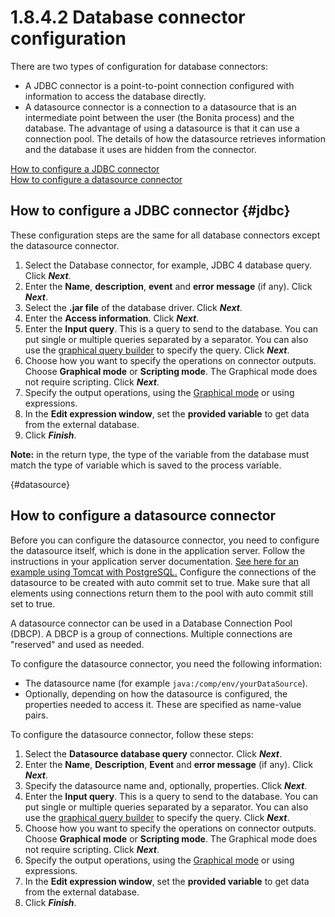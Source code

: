 
1.8.4.2 Database connector configuration
========================================

There are two types of configuration for database connectors:

-   A JDBC connector is a point-to-point connection configured with information to access the database directly.
-   A datasource connector is a connection to a datasource that is an intermediate point between the user (the Bonita process) and the database.
    The advantage of using a datasource is that it can use a connection pool. The details of how the datasource retrieves information and the database it uses are hidden from the connector.

[How to configure a JDBC connector](#jdbc)\
[How to configure a datasource connector](#datasource)

How to configure a JDBC connector {#jdbc}
---------------------------------

These configuration steps are the same for all database connectors except the datasource connector.

1.  Select the Database connector, for example, JDBC 4 database query. Click ***Next***.
2.  Enter the **Name**, **description**, **event** and **error message** (if any). Click ***Next***.
3.  Select the **.jar file** of the database driver. Click ***Next***.
4.  Enter the **Access information**. Click ***Next***.
5.  Enter the **Input query**. This is a query to send to the database. You can put single or multiple queries separated by a separator.
    You can also use the [graphical query builder](/graphical-query-builder-0) to specify the query. Click ***Next***.
6.  Choose how you want to specify the operations on connector outputs. Choose **Graphical mode** or **Scripting mode**.
    The Graphical mode does not require scripting. Click ***Next***.
7.  Specify the output operations, using the [Graphical mode](/initialize-variable-database-without-scripting-or-java-code-0) or using expressions.
8.  In the **Edit expression window**, set the **provided variable** to get data from the external database.
9.  Click ***Finish***.

<div class="alert alert-info">

<span class="glyphicon glyphicon-info-sign"></span> **Note:** in the return type, the type of the variable from the database must match the type of variable which is saved to the process variable.

</div>

[](){#datasource}

How to configure a datasource connector
---------------------------------------

Before you can configure the datasource connector, you need to configure the datasource itself, which is done in the application server.
Follow the instructions in your application server documentation. [See here for an example using Tomcat with PostgreSQL.](http://tomcat.apache.org/tomcat-7.0-doc/jndi-datasource-examples-howto.html#PostgreSQL)
Configure the connections of the datasource to be created with auto commit set to true.
Make sure that all elements using connections return them to the pool with auto commit still set to true.

A datasource connector can be used in a Database Connection Pool (DBCP). A DBCP is a group of connections. Multiple connections are "reserved" and used as needed.

To configure the datasource connector, you need the following information:

-   The datasource name (for example `java:/comp/env/yourDataSource`).
-   Optionally, depending on how the datasource is configured, the properties needed to access it. These are specified as name-value pairs.

To configure the datasource connector, follow these steps:

1.  Select the **Datasource database query** connector. Click ***Next***.
2.  Enter the **Name**, **Description**, **Event** and **error message** (if any). Click ***Next***.
3.  Specify the datasource name and, optionally, properties. Click ***Next***.
4.  Enter the **Input query**. This is a query to send to the database. You can put single or multiple queries separated by a separator.
    You can also use the [graphical query builder](/graphical-query-builder-0) to specify the query. Click ***Next***.
5.  Choose how you want to specify the operations on connector outputs. Choose **Graphical mode** or **Scripting mode**.
    The Graphical mode does not require scripting. Click ***Next***.
6.  Specify the output operations, using the [Graphical mode](/initialize-variable-database-without-scripting-or-java-code-0) or using expressions.
7.  In the **Edit expression window**, set the **provided variable** to get data from the external database.
8.  Click ***Finish***.

